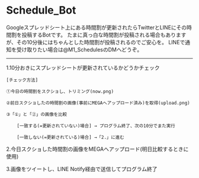 # Schedule_Bot
Googleスプレッドシート上にある時間割が更新されたらTwitterとLINEにその時間割を投稿するBotです。
たまに真っ白な時間割が投稿される場合もありますが、その10分後にはちゃんとした時間割が投稿されるのでご安心を。
LINEで通知を受け取りたい場合は@M1_SchedulesのDMへどうぞ。


--------------------------------------------------------------------------------------

1.10分おきにスプレッドシートが更新されているかどうかチェック

    [チェック方法]
      
	①今日の時間割をスクショし、トリミング(now.png)
	
	②前日スクショしたの時間割の画像(事前にMEGAへアップロード済み)を取得(upload.png)
	
	③「①」と「②」の画像を比較
	
		[一致する(=更新されていない)場合] → プログラム終了、次の10分でまた実行
		
		[一致しない(=更新されている)場合] →「2.」に進む
		

2.今日スクショした時間割の画像をMEGAへアップロード(明日比較するときに使用)



3.画像をツイートし、LINE Notify経由で送信してプログラム終了
